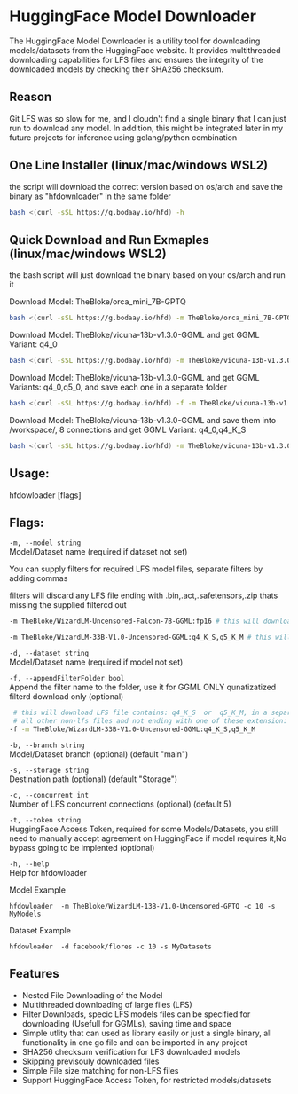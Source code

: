 # HuggingFace Model Downloader

The HuggingFace Model Downloader is a utility tool for downloading models/datasets from the HuggingFace website. It provides multithreaded downloading capabilities for LFS files and ensures the integrity of the downloaded models by checking their SHA256 checksum. 


## Reason

Git LFS was so slow for me, and I cloudn't find a single binary that I can just run to download any model. In addition, this might be integrated later in my future projects for inference using golang/python combination



## One Line Installer (linux/mac/windows WSL2)

the script will download the correct version based on os/arch and save the binary as "hfdownloader" in the same folder
```bash
bash <(curl -sSL https://g.bodaay.io/hfd) -h
```


## Quick Download and Run Exmaples (linux/mac/windows WSL2)

the bash script will just download the binary based on your os/arch and run it

Download Model: TheBloke/orca_mini_7B-GPTQ
```bash
bash <(curl -sSL https://g.bodaay.io/hfd) -m TheBloke/orca_mini_7B-GPTQ
```

Download Model: TheBloke/vicuna-13b-v1.3.0-GGML and get GGML Variant: q4_0
```bash
bash <(curl -sSL https://g.bodaay.io/hfd) -m TheBloke/vicuna-13b-v1.3.0-GGML:q4_0
```

Download Model: TheBloke/vicuna-13b-v1.3.0-GGML and get GGML Variants: q4_0,q5_0, and save each one in a separate folder
```bash
bash <(curl -sSL https://g.bodaay.io/hfd) -f -m TheBloke/vicuna-13b-v1.3.0-GGML:q4_0,q5_0
```

Download Model: TheBloke/vicuna-13b-v1.3.0-GGML and save them into /workspace/, 8 connections and get GGML Variant: q4_0,q4_K_S
```bash
bash <(curl -sSL https://g.bodaay.io/hfd) -m TheBloke/vicuna-13b-v1.3.0-GGML:q4_0,q4_K_S -c 8 -s /workspace/
```


## Usage:

  hfdowloader [flags]

## Flags:

`-m, --model string`  
Model/Dataset name (required if dataset not set)

You can supply filters for required LFS model files, separate filters by adding commas

filters will discard any LFS file ending with .bin,.act,.safetensors,.zip thats missing the supplied filtercd out 
```bash
-m TheBloke/WizardLM-Uncensored-Falcon-7B-GGML:fp16 # this will download LFS file contains: fp16
```
```bash
-m TheBloke/WizardLM-33B-V1.0-Uncensored-GGML:q4_K_S,q5_K_M # this will download LFS file contains: q4_K_S  or  q5_K_M
```
`-d, --dataset string`  
Model/Dataset name (required if model not set)

`-f, --appendFilterFolder bool`  
Append the filter name to the folder, use it for GGML ONLY qunatizatized filterd download only (optional)

```bash
 # this will download LFS file contains: q4_K_S  or  q5_K_M, in a separate folders by appending the filder name to model folder name
 # all other non-lfs files and not ending with one of these extension: .bin,.safetensors,.meta,.zip will be availale in each folder
-f -m TheBloke/WizardLM-33B-V1.0-Uncensored-GGML:q4_K_S,q5_K_M
```

`-b, --branch string`  
Model/Dataset branch (optional) (default "main")

`-s, --storage string`  
Destination path (optional) (default "Storage")

`-c, --concurrent int`  
Number of LFS concurrent connections (optional) (default 5)

`-t, --token string`  
HuggingFace Access Token, required for some Models/Datasets, you still need to manually accept agreement on HuggingFace if model requires it,No bypass going to be implented (optional)

`-h, --help`  
Help for hfdowloader



Model Example
```shell
hfdowloader  -m TheBloke/WizardLM-13B-V1.0-Uncensored-GPTQ -c 10 -s MyModels
```

Dataset Example
```shell
hfdowloader  -d facebook/flores -c 10 -s MyDatasets
```



## Features
- Nested File Downloading of the Model
- Multithreaded downloading of large files (LFS)
- Filter Downloads, specic LFS models files can be specified for downloading (Usefull for GGMLs), saving time and space
- Simple utlity that can used as library easily or just a single binary, all functionality in one go file and can be imported in any project
- SHA256 checksum verification for LFS downloaded models
- Skipping previsouly downloaded files
- Simple File size matching for non-LFS files
- Support HuggingFace Access Token, for restricted models/datasets



